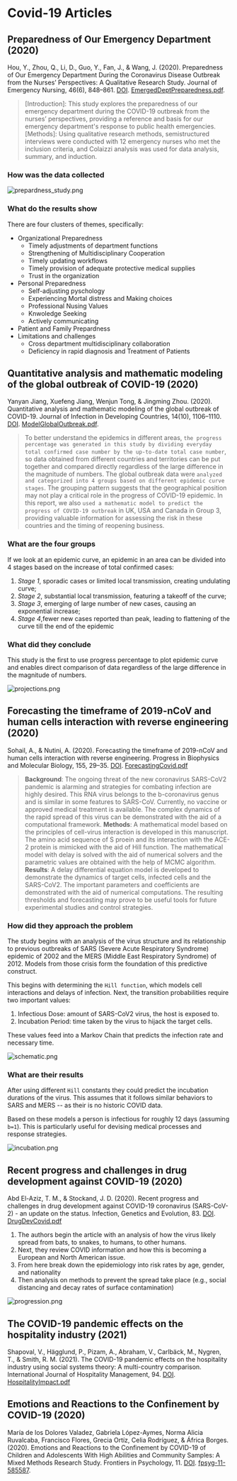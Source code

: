 # Covid-19 Articles

## Preparedness of Our Emergency Department (2020)

Hou, Y., Zhou, Q., Li, D., Guo, Y., Fan, J., & Wang, J. (2020). Preparedness of Our Emergency Department During the Coronavirus Disease Outbreak from the Nurses’ Perspectives: A Qualitative Research Study. Journal of Emergency Nursing, 46(6), 848–861. [DOI](https://doi-org.proxy1.ncu.edu/10.1016/j.jen.2020.07.008). [EmergedDeptPreparedness.pdf](EmergedDeptPreparedness.pdf).

> [Introduction]: This study explores the preparedness of our emergency department during the COVID-19 outbreak from the nurses’ perspectives, providing a reference and basis for our emergency department's response to public health emergencies. [Methods]: Using qualitative research methods, semistructured interviews were conducted with 12 emergency nurses who met the inclusion criteria, and Colaizzi analysis was used for data analysis, summary, and induction.

### How was the data collected

![prepardness_study.png](prepardness_study.png)

### What do the results show

There are four clusters of themes, specifically:

- Organizational Preparedness
  - Timely adjustments of department functions
  - Strengthening of Multidisciplinary Cooperation
  - Timely updating workflows
  - Timely provision of adequate protective medical supplies
  - Trust in the organization
- Personal Preparedness
  - Self-adjusting pyschology
  - Experiencing Mortal distress and Making choices
  - Professional Nusing Values
  - Knwoledge Seeking
  - Actively communicating
- Patient and Family Prepardness
- Limitations and challenges
  - Cross department multidisciplinary collaboration
  - Deficiency in rapid diagnosis and Treatment of Patients

## Quantitative analysis and mathematic modeling of the global outbreak of COVID-19 (2020)

Yanyan Jiang, Xuefeng Jiang, Wenjun Tong, & Jingming Zhou. (2020). Quantitative analysis and mathematic modeling of the global outbreak of COVID-19. Journal of Infection in Developing Countries, 14(10), 1106–1110. [DOI](https://doi-org.proxy1.ncu.edu/10.3855/jidc.13150). [ModelGlobalOutbreak.pdf](ModelGlobalOutbreak.pdf).

> To better understand the epidemics in different areas, `the progress percentage was generated in this study by dividing everyday total confirmed case number by the up-to-date total case number`, so data obtained from different countries and territories can be put together and compared directly regardless of the large difference in the magnitude of numbers. The global outbreak data were `analyzed and categorized into 4 groups based on different epidemic curve stages`. The grouping pattern suggests that the geographical position may not play a critical role in the progress of COVID-19 epidemic. In this report, we also `used a mathematic model to predict the progress of COVID-19 outbreak` in UK, USA and Canada in Group 3, providing valuable information for assessing the risk in these countries and the timing of reopening business.

### What are the four groups

If we look at an epidemic curve, an epidemic in an area can be divided into 4 stages based on the increase of total confirmed cases:

1. _Stage 1_, sporadic cases or limited local transmission, creating undulating curve;
2. _Stage 2_, substantial local transmission, featuring a takeoff of the curve;
3. _Stage 3_, emerging of large number of new cases, causing an exponential increase;
4. _Stage 4_,fewer new cases reported than peak, leading to flattening of the curve till the end of the epidemic

### What did they conclude

This study is the first to use progress percentage to plot epidemic curve and enables direct comparison of data regardless of the large difference in the magnitude of numbers.

![projections.png](projections.png)

## Forecasting the timeframe of 2019-nCoV and human cells interaction with reverse engineering (2020)

Sohail, A., & Nutini, A. (2020). Forecasting the timeframe of 2019-nCoV and human cells interaction with reverse engineering. Progress in Biophysics and Molecular Biology, 155, 29–35. [DOI](https://doi-org.proxy1.ncu.edu/10.1016/j.pbiomolbio.2020.04.002). [ForecastingCovid.pdf](ForecastingCovid.pdf)

> **Background**: The ongoing threat of the new coronavirus SARS-CoV2 pandemic is alarming and strategies for combating infection are highly desired. This RNA virus belongs to the b-coronavirus genus and is similar in some features to SARS-CoV. Currently, no vaccine or approved medical treatment is available. The complex dynamics of the rapid spread of this virus can be demonstrated with the aid of a computational framework. **Methods**: A mathematical model based on the principles of cell-virus interaction is developed in this manuscript. The amino acid sequence of S proein and its interaction with the ACE-2 protein is mimicked with the aid of Hill function. The mathematical model with delay is solved with the aid of numerical solvers and the parametric values are obtained with the help of MCMC algorithm. **Results**: A delay differential equation model is developed to demonstrate the dynamics of target cells, infected cells and the SARS-CoV2. The important parameters and coefficients are demonstrated with the aid of numerical computations. The resulting thresholds and forecasting may prove to be useful tools for future experimental studies and control strategies.

### How did they approach the problem

The study begins with an analysis of the virus structure and its relationship to previous outbreaks of SARS (Severe Acute Respiratory Syndrome) epidemic of 2002 and the MERS (Middle East Respiratory Syndrome) of 2012.  Models from those crisis form the foundation of this predictive construct.

This begins with determining the `Hill function`, which models cell interactions and delays of infection.  Next, the transition probabilities require two important values:

1. Infectious Dose: amount of SARS-CoV2 virus, the host is exposed to.
2. Incubation Period: time taken by the virus to hijack the target cells.

These values feed into a Markov Chain that predicts the infection rate and necessary time.

![schematic.png](schematic.png)

### What are their results

After using different `Hill` constants they could predict the incubation durations of the virus.  This assumes that it follows similar behaviors to SARS and MERS -- as their is no historic COVID data.

Based on these models a person is infectious for roughly 12 days (assuming `b=1`).  This is particularly useful for devising medical processes and response strategies.

![incubation.png](incubation.png)

## Recent progress and challenges in drug development against COVID-19 (2020)

Abd El-Aziz, T. M., & Stockand, J. D. (2020). Recent progress and challenges in drug development against COVID-19 coronavirus (SARS-CoV-2) - an update on the status. Infection, Genetics and Evolution, 83. [DOI](https://doi-org.proxy1.ncu.edu/10.1016/j.meegid.2020.104327). [DrugDevCovid.pdf](DrugDevCovid.pdf)

1. The authors begin the article with an analysis of how the virus likely spread from bats, to snakes, to humans, to other humans.
2. Next, they review COVID information and how this is becoming a European and North American issue.
3. From here break down the epidemiology into risk rates by age, gender, and nationality
4. Then analysis on methods to prevent the spread take place (e.g., social distancing and decay rates of surface contamination)

![progression.png](progression.png)

## The COVID-19 pandemic effects on the hospitality industry (2021)

Shapoval, V., Hägglund, P., Pizam, A., Abraham, V., Carlbäck, M., Nygren, T., & Smith, R. M. (2021). The COVID-19 pandemic effects on the hospitality industry using social systems theory: A multi-country comparison. International Journal of Hospitality Management, 94. [DOI](https://doi-org.proxy1.ncu.edu/10.1016/j.ijhm.2020.102813). [HospitalityImpact.pdf](HospitalityImpact.pdf)

## Emotions and Reactions to the Confinement by COVID-19 (2020)

María de los Dolores Valadez, Gabriela López-Aymes, Norma Alicia Ruvalcaba, Francisco Flores, Grecia Ortíz, Celia Rodríguez, & África Borges. (2020). Emotions and Reactions to the Confinement by COVID-19 of Children and Adolescents With High Abilities and Community Samples: A Mixed Methods Research Study. Frontiers in Psychology, 11. [DOI](https://doi-org.proxy1.ncu.edu/10.3389/fpsyg.2020.585587). [fpsyg-11-585587](fpsyg-11-585587.pdf).
